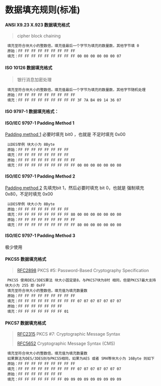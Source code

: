 # 数据填充规则\(标准\)



#### ANSI X9.23 X.923 数据填充格式

> cipher block chaining

```text
 填充至符合块大小的整数倍，填充值最后一个字节为填充的数量数，其他字节填 0
 原始：FF FF FF FF FF FF FF FF FF
 填充：FF FF FF FF FF FF FF FF FF 00 00 00 00 00 00 07
```

#### ISO 10126  数据填充格式

> 银行消息加密处理

```text
 填充至符合块大小的整数倍，填充值最后一个字节为填充的数量数，其他字节随机处理
 原始：FF FF FF FF FF FF FF FF FF
 填充：FF FF FF FF FF FF FF FF FF 3F 7A B4 09 14 36 07
```

#### ISO 9797-1 数据填充格式：

#### ISO/IEC 9797-1 Padding Method 1

[Padding method 1](https://en.wikipedia.org/wiki/ISO/IEC_9797-1#Padding) 必要时填充 bit0 ，也就是 不足时填充 0x00

```text
 以DES举例 块大小为 8Byte
 原始：FF FF FF FF FF FF FF FF 
 填充：FF FF FF FF FF FF FF FF 
 原始：FF FF FF FF FF FF FF FF FF
 填充：FF FF FF FF FF FF FF FF FF 00 00 00 00 00 00 00
```

#### ISO/IEC 9797-1 Padding Method 2

[Padding method 2](https://en.wikipedia.org/wiki/ISO/IEC_9797-1#Padding) 先填充bit 1，然后必要时填充 bit 0，也就是 强制填充 0x80，不足时填充 0x00

```text
 以DES举例 块大小为 8Byte
 原始：FF FF FF FF FF FF FF FF 
 填充：FF FF FF FF FF FF FF FF 80 00 00 00 00 00 00 00
 原始：FF FF FF FF FF FF FF FF FF
 填充：FF FF FF FF FF FF FF FF FF 80 00 00 00 00 00 00
```

#### ISO/IEC 9797-1 Padding Method 3

极少使用

#### PKCS5 数据填充格式

> [RFC2898](https://tools.ietf.org/html/rfc2898) PKCS \#5: Password-Based Cryptography Specification

```text
 PKCS5 使用DES/3DES算法 块大小固定是8，与PKCS7块为8时 相同，但是PKCS7最大支持块大小为 255 即 0xFF
 填充至符合块大小的整数倍，填充值为填充数量数
 原始：FF FF FF FF FF FF FF FF FF
 填充：FF FF FF FF FF FF FF FF FF 07 07 07 07 07 07 07
 原始：FF FF FF FF FF FF FF 
 填充：FF FF FF FF FF FF FF 01
```

#### PKCS7 数据填充格式

> [RFC2315](https://tools.ietf.org/html/rfc2315) PKCS \#7: Cryptographic Message Syntax
>
> [RFC5652](https://tools.ietf.org/html/rfc5652) Cryptographic Message Syntax \(CMS\)

```text
 填充至符合块大小的整数倍，填充值为填充数量数 
 如果算法为DES/3DES则与PKCS5相同，如果为AES 或者 SM4等块大小为 16Byte 则如下
 原始：FF FF FF FF FF FF FF FF FF
 填充：FF FF FF FF FF FF FF FF FF 07 07 07 07 07 07 07
 原始：FF FF FF FF FF FF FF
 填充：FF FF FF FF FF FF FF 09 09 09 09 09 09 09 09 09
```

